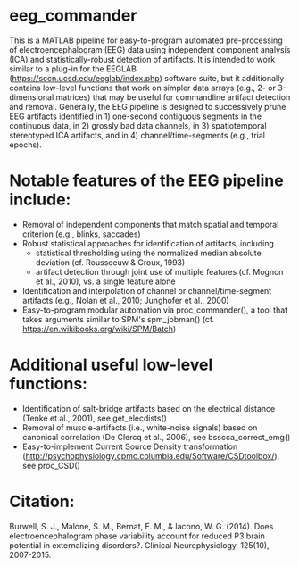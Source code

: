 # eeg_commander
This is a MATLAB pipeline for easy-to-program automated pre-processing of electroencephalogram (EEG) data using independent component analysis (ICA) and statistically-robust detection of artifacts. It is intended to work similar to a plug-in for the EEGLAB (https://sccn.ucsd.edu/eeglab/index.php) software suite, but it additionally contains low-level functions that work on simpler data arrays (e.g., 2- or 3-dimensional matrices) that may be useful for commandline artifact detection and removal. Generally, the EEG pipeline is designed to successively prune EEG artifacts identified in 1) one-second contiguous segments in the continuous data, in 2) grossly bad data channels, in 3) spatiotemporal stereotyped ICA artifacts, and in 4) channel/time-segments (e.g., trial epochs). 

# Notable features of the EEG pipeline include:
* Removal of independent components that match spatial and temporal criterion (e.g., blinks, saccades)
* Robust statistical approaches for identification of artifacts, including
    * statistical thresholding using the normalized median absolute deviation (cf. Rousseeuw & Croux, 1993)
    * artifact detection through joint use of multiple features (cf. Mognon et al., 2010), vs. a single feature alone
* Identification and interpolation of channel or channel/time-segment artifacts (e.g., Nolan et al., 2010; Junghofer et al., 2000)
* Easy-to-program modular automation via proc_commander(), a tool that takes arguments similar to SPM's spm_jobman() (cf. https://en.wikibooks.org/wiki/SPM/Batch)

# Additional useful low-level functions:
* Identification of salt-bridge artifacts based on the electrical distance (Tenke et al., 2001), see get_elecdists()
* Removal of muscle-artifacts (i.e., white-noise signals) based on canonical correlation (De Clercq et al., 2006), see bsscca_correct_emg()
* Easy-to-implement Current Source Density transformation (http://psychophysiology.cpmc.columbia.edu/Software/CSDtoolbox/), see proc_CSD()

# Citation:
Burwell, S. J., Malone, S. M., Bernat, E. M., & Iacono, W. G. (2014). Does electroencephalogram phase variability account for reduced P3 brain potential in externalizing disorders?. Clinical Neurophysiology, 125(10), 2007-2015. 


